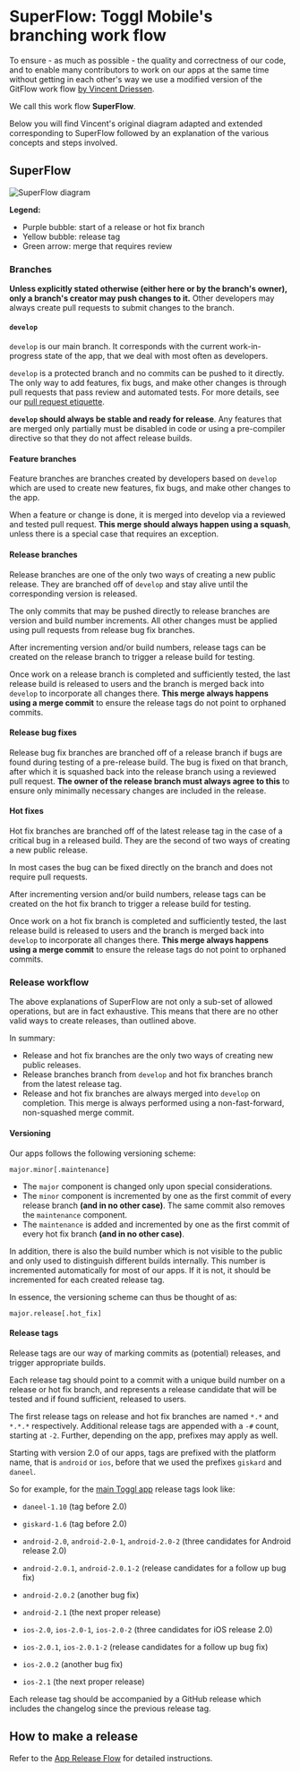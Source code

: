 # SuperFlow: Toggl Mobile's branching work flow

To ensure - as much as possible - the quality and correctness of our code, and to enable many contributors to work on our apps at the same time without getting in each other's way we use a modified version of the GitFlow work flow [by Vincent Driessen](http://nvie.com/posts/a-successful-git-branching-model/ "Original Blog post 'A successful Git branching model' by Vincent Driessen").

We call this work flow **SuperFlow**.

Below you will find Vincent's original diagram adapted and extended corresponding to SuperFlow followed by an explanation of the various concepts and steps involved.

## SuperFlow

![SuperFlow diagram](https://github.com/toggl/mobile-docs/blob/develop/images/superflow.png)

**Legend:**
- Purple bubble: start of a release or hot fix branch
- Yellow bubble: release tag
- Green arrow: merge that requires review

### Branches

**Unless explicitly stated otherwise (either here or by the branch's owner), only a branch's creator may push changes to it.** Other developers may always create pull requests to submit changes to the branch.

#### `develop`

`develop` is our main branch. It corresponds with the current work-in-progress state of the app, that we deal with most often as developers.

`develop` is a protected branch and no commits can be pushed to it directly. The only way to add features, fix bugs, and make other changes is through pull requests that pass review and automated tests. For more details, see our [pull request etiquette](https://github.com/toggl/mobile-docs/blob/develop/pull-request-etiquette.md "Pull Request Etiquette").

**`develop` should always be stable and ready for release**. Any features that are merged only partially must be disabled in code or using a pre-compiler directive so that they do not affect release builds.

#### Feature branches

Feature branches are branches created by developers based on `develop` which are used to create new features, fix bugs, and make other changes to the app.

When a feature or change is done, it is merged into develop via a reviewed and tested pull request. **This merge should always happen using a squash**, unless there is a special case that requires an exception.

#### Release branches

Release branches are one of the only two ways of creating a new public release. They are branched off of `develop` and stay alive until the corresponding version is released.

The only commits that may be pushed directly to release branches are version and build number increments. All other changes must be applied using pull requests from release bug fix branches.

After incrementing version and/or build numbers, release tags can be created on the release branch to trigger a release build for testing.

Once work on a release branch is completed and sufficiently tested, the last release build is released to users and the branch is merged back into `develop` to incorporate all changes there. **This merge always happens using a merge commit** to ensure the release tags do not point to orphaned commits.

#### Release bug fixes

Release bug fix branches are branched off of a release branch if bugs are found during testing of a pre-release build. The bug is fixed on that branch, after which it is squashed back into the release branch using a reviewed pull request. **The owner of the release branch must always agree to this** to ensure only minimally necessary changes are included in the release.

#### Hot fixes

Hot fix branches are branched off of the latest release tag in the case of a critical bug in a released build. They are the second of two ways of creating a new public release.

In most cases the bug can be fixed directly on the branch and does not require pull requests.

After incrementing version and/or build numbers, release tags can be created on the hot fix branch to trigger a release build for testing.

Once work on a hot fix branch is completed and sufficiently tested, the last release build is released to users and the branch is merged back into `develop` to incorporate all changes there. **This merge always happens using a merge commit** to ensure the release tags do not point to orphaned commits.

### Release workflow

The above explanations of SuperFlow are not only a sub-set of allowed operations, but are in fact exhaustive. This means that there are no other valid ways to create releases, than outlined above.

In summary:
- Release and hot fix branches are the only two ways of creating new public releases.
- Release branches branch from `develop` and hot fix branches branch from the latest release tag.
- Release and hot fix branches are always merged into `develop` on completion. This merge is always performed using a non-fast-forward, non-squashed merge commit.

#### Versioning

Our apps follows the following versioning scheme:

    major.minor[.maintenance]

- The `major` component is changed only upon special considerations.
- The `minor` component is incremented by one as the first commit of every release branch **(and in no other case)**. The same commit also removes the `maintenance` component.
- The `maintenance` is added and incremented by one as the first commit of every hot fix branch **(and in no other case)**.

In addition, there is also the build number which is not visible to the public and only used to distinguish different builds internally. This number is incremented automatically for most of our apps. If it is not, it should be incremented for each created release tag.

In essence, the versioning scheme can thus be thought of as:

    major.release[.hot_fix]

#### Release tags

Release tags are our way of marking commits as (potential) releases, and trigger appropriate builds.

Each release tag should point to a commit with a unique build number on a release or hot fix branch, and represents a release candidate that will be tested and if found sufficient, released to users.

The first release tags on release and hot fix branches are named `*.*` and `*.*.*` respectively. Additional release tags are appended with a `-#` count, starting at `-2`. Further, depending on the app, prefixes may apply as well.

Starting with version 2.0 of our apps, tags are prefixed with the platform name, that is `android` or `ios`, before that we used the prefixes `giskard` and `daneel`.

So for example, for the [main Toggl app](https://github.com/toggl/mobileapp) release tags look like:

- `daneel-1.10` (tag before 2.0)
- `giskard-1.6` (tag before 2.0)

- `android-2.0`, `android-2.0-1`, `android-2.0-2` (three candidates for Android release 2.0)
- `android-2.0.1`, `android-2.0.1-2` (release candidates for a follow up bug fix)
- `android-2.0.2` (another bug fix)
- `android-2.1` (the next proper release)

- `ios-2.0`, `ios-2.0-1`, `ios-2.0-2` (three candidates for iOS release 2.0)
- `ios-2.0.1`, `ios-2.0.1-2` (release candidates for a follow up bug fix)
- `ios-2.0.2` (another bug fix)
- `ios-2.1` (the next proper release)

Each release tag should be accompanied by a GitHub release which includes the changelog since the previous release tag.

## How to make a release

Refer to the [App Release Flow](https://github.com/toggl/mobile-docs/blob/develop/release-flow.md) for detailed instructions.

